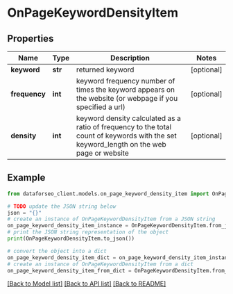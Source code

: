 # OnPageKeywordDensityItem


## Properties

Name | Type | Description | Notes
------------ | ------------- | ------------- | -------------
**keyword** | **str** | returned keyword | [optional] 
**frequency** | **int** | keyword frequency number of times the keyword appears on the website (or webpage if you specified a url) | [optional] 
**density** | **int** | keyword density calculated as a ratio of frequency to the total count of keywords with the set keyword_length on the web page or website | [optional] 

## Example

```python
from dataforseo_client.models.on_page_keyword_density_item import OnPageKeywordDensityItem

# TODO update the JSON string below
json = "{}"
# create an instance of OnPageKeywordDensityItem from a JSON string
on_page_keyword_density_item_instance = OnPageKeywordDensityItem.from_json(json)
# print the JSON string representation of the object
print(OnPageKeywordDensityItem.to_json())

# convert the object into a dict
on_page_keyword_density_item_dict = on_page_keyword_density_item_instance.to_dict()
# create an instance of OnPageKeywordDensityItem from a dict
on_page_keyword_density_item_from_dict = OnPageKeywordDensityItem.from_dict(on_page_keyword_density_item_dict)
```
[[Back to Model list]](../README.md#documentation-for-models) [[Back to API list]](../README.md#documentation-for-api-endpoints) [[Back to README]](../README.md)


